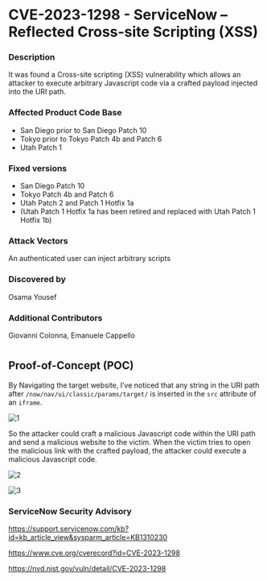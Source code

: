 # **CVE-2023-1298 - ServiceNow – Reflected Cross-site Scripting (XSS)**

### Description
It was found a Cross-site scripting (XSS) vulnerability which allows an attacker to execute arbitrary Javascript code via a crafted payload injected into the URI path.


### Affected Product Code Base
* San Diego prior to San Diego Patch 10
* Tokyo prior to Tokyo Patch 4b and Patch 6
* Utah Patch 1

### Fixed versions
* San Diego Patch 10
* Tokyo Patch 4b and Patch 6
* Utah Patch 2 and Patch 1 Hotfix 1a
* (Utah Patch 1 Hotfix 1a has been retired and replaced with Utah Patch 1 Hotfix 1b)

### Attack Vectors
An authenticated user can inject arbitrary scripts

### Discovered by
Osama Yousef

### Additional Contributors
Giovanni Colonna, Emanuele Cappello


#
#


## **Proof-of-Concept (POC)**

By Navigating the target website, I’ve noticed that any string in the URI path after `/now/nav/ui/classic/params/target/` is inserted in the `src` attribute of an `iframe`.

![1](https://github.com/CapgeminiCisRedTeam/Disclosure/assets/132057950/3d015f46-3914-4d0b-929b-bfad0aa2d1b1)

So the attacker could craft a malicious Javascript code within the URI path and send a malicious website to the victim.
When the victim tries to open the malicious link with the crafted payload, the attacker could execute a malicious Javascript code.

![2](https://github.com/CapgeminiCisRedTeam/Disclosure/assets/132057950/8c3cd46c-5b20-4a9c-8f62-d3d8d95db7b4)

![3](https://github.com/CapgeminiCisRedTeam/Disclosure/assets/132057950/b0c7bd1b-a007-4d0b-83d6-4c798de38b9c)

### ServiceNow Security Advisory
https://support.servicenow.com/kb?id=kb_article_view&sysparm_article=KB1310230 

https://www.cve.org/cverecord?id=CVE-2023-1298

https://nvd.nist.gov/vuln/detail/CVE-2023-1298


